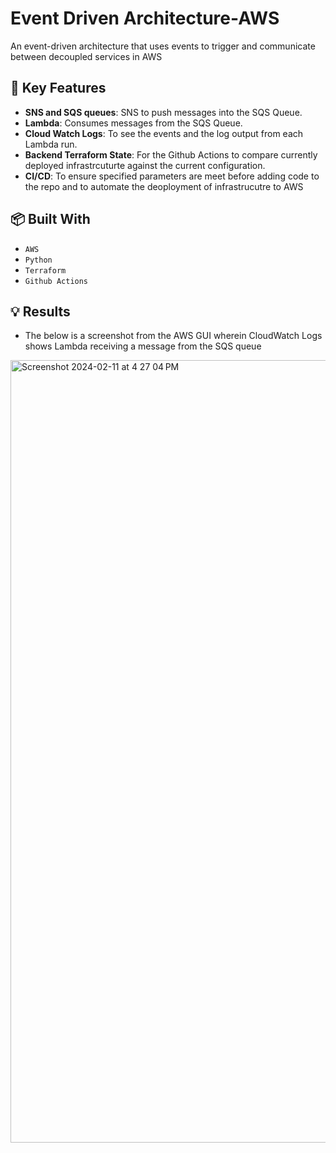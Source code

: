 # Event Driven Architecture-AWS
An event-driven architecture that  uses events to trigger and communicate between decoupled services in AWS

## 🚀 Key Features

- **SNS and SQS queues**: SNS to push messages into the SQS Queue.
- **Lambda**: Consumes messages from the SQS Queue.
- **Cloud Watch Logs**: To see the events and the log output from each Lambda run.
- **Backend Terraform State**: For the Github Actions to compare currently deployed infrastrcuturte against the current configuration.
- **CI/CD**: To ensure specified parameters are meet before adding code to the repo and to automate the deoployment of infrastrucutre to AWS

## 📦 Built With

- `AWS`
- `Python`
- `Terraform`
- `Github Actions`


## 💡 Results

   - The below is a screenshot from the AWS GUI wherein CloudWatch Logs shows Lambda receiving a message from the SQS queue
<img width="1252" alt="Screenshot 2024-02-11 at 4 27 04 PM" src="https://github.com/akilblanchard/event-driven-architecture-aws/assets/108893749/9c03efed-db58-4224-bc38-168aacd15f66">

